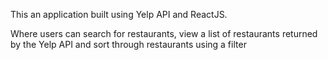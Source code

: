 This an application built using Yelp API and ReactJS.

Where users can search for restaurants, view a list of restaurants returned by the Yelp API and sort through restaurants using a filter
